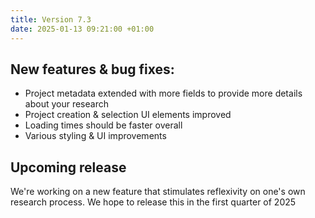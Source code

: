 ```yaml
---
title: Version 7.3
date: 2025-01-13 09:21:00 +01:00
---
```


## New features & bug fixes:

* Project metadata extended with more fields to provide more details about your research
* Project creation & selection UI elements improved
* Loading times should be faster overall
* Various styling & UI improvements


## Upcoming release

We're working on a new feature that stimulates reflexivity on one's own research process. We hope to release this in the first quarter of 2025
